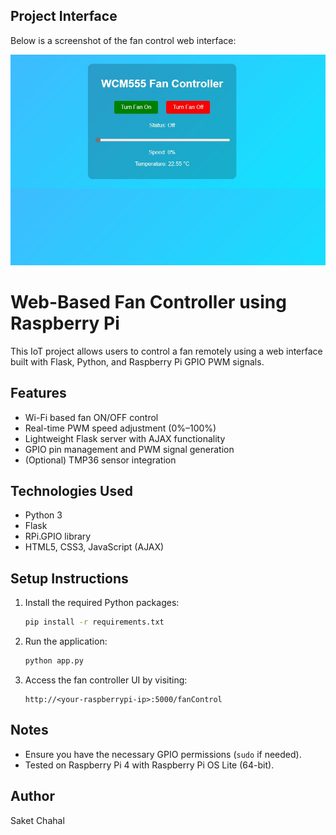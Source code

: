 ## Project Interface

Below is a screenshot of the fan control web interface:

![Fan Controller Interface](screenshots/interface.png)

# Web-Based Fan Controller using Raspberry Pi

This IoT project allows users to control a fan remotely using a web interface built with Flask, Python, and Raspberry Pi GPIO PWM signals.

## Features
- Wi-Fi based fan ON/OFF control
- Real-time PWM speed adjustment (0%–100%)
- Lightweight Flask server with AJAX functionality
- GPIO pin management and PWM signal generation
- (Optional) TMP36 sensor integration

## Technologies Used
- Python 3
- Flask
- RPi.GPIO library
- HTML5, CSS3, JavaScript (AJAX)

## Setup Instructions
1. Install the required Python packages:
   ```bash
   pip install -r requirements.txt
   ```

2. Run the application:
   ```bash
   python app.py
   ```

3. Access the fan controller UI by visiting:
   ```
   http://<your-raspberrypi-ip>:5000/fanControl
   ```

## Notes
- Ensure you have the necessary GPIO permissions (`sudo` if needed).
- Tested on Raspberry Pi 4 with Raspberry Pi OS Lite (64-bit).

## Author
Saket Chahal
